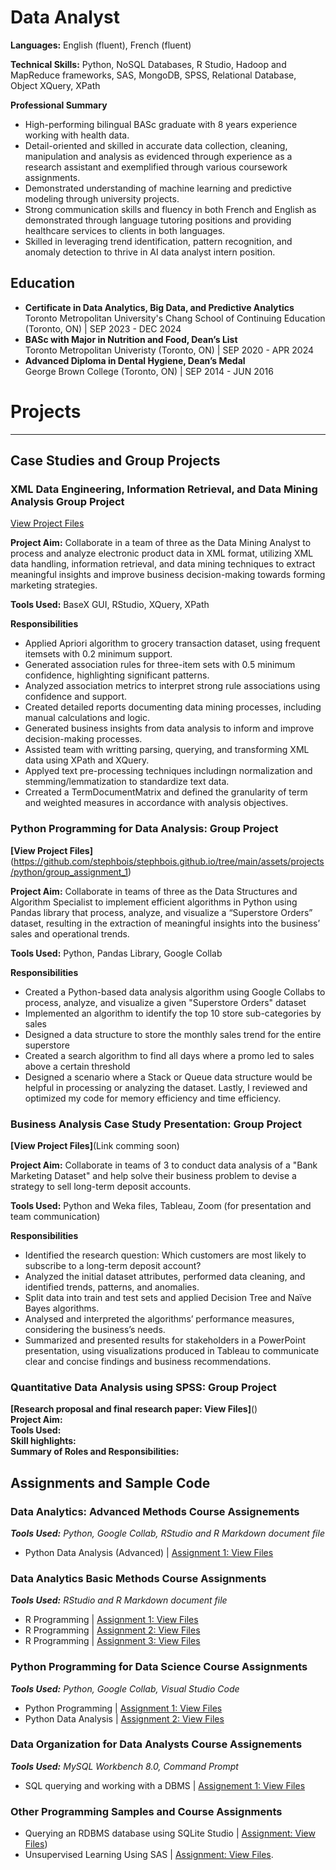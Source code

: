 # Data Analyst

**Languages:** English (fluent), French (fluent) <br />

**Technical Skills:** Python, NoSQL Databases, R Studio, Hadoop and MapReduce frameworks, SAS, MongoDB, SPSS, Relational Database, Object  XQuery, XPath  

**Professional Summary**
- High-performing bilingual BASc graduate with 8 years experience working with health data.
- Detail-oriented and skilled in accurate data collection, cleaning, manipulation and analysis as evidenced through experience as a research assistant and exemplified through various coursework assignments.
- Demonstrated understanding of machine learning and predictive modeling through university projects.
- Strong communication skills and fluency in both French and English as demonstrated through language tutoring positions and providing healthcare services to clients in both languages.
- Skilled in leveraging trend identification, pattern recognition, and anomaly detection to thrive in AI data analyst intern position.

## Education
- **Certificate in Data Analytics, Big Data, and Predictive Analytics** <br />
  Toronto Metropolitan University's Chang School of Continuing Education (Toronto, ON) | SEP 2023 - DEC 2024 <br />
- **BASc with Major in Nutrition and Food, Dean’s List** <br />
  Toronto Metropolitan Univeristy (Toronto, ON) | SEP 2020 - APR 2024 <br />
- **Advanced Diploma in Dental Hygiene, Dean’s Medal** <br />
  George Brown College (Toronto, ON) | SEP 2014 - JUN 2016 <br />

# Projects
---
## Case Studies and Group Projects

### XML Data Engineering, Information Retrieval, and Data Mining Analysis Group Project 
[View Project Files](https://github.com/stephbois/stephbois.github.io/tree/main/assets/projects/XML%20Data%20Engineering%2C%20Information%20Retrieval%2C%20and%20Data%20Mining%20Analysis%20Group%20Project) <br />

**Project Aim:** Collaborate in a team of three as the Data Mining Analyst to process and analyze electronic product data in XML format, utilizing XML data handling, information retrieval, and data mining techniques to extract meaningful insights and improve business decision-making towards forming marketing strategies. <br /> 

**Tools Used:** BaseX GUI, RStudio, XQuery, XPath <br />

**Responsibilities**
- Applied Apriori algorithm to grocery transaction dataset, using frequent itemsets with 0.2 minimum support.
- Generated association rules for three-item sets with 0.5 minimum confidence, highlighting significant patterns.
- Analyzed association metrics to interpret strong rule associations using confidence and support.
- Created detailed reports documenting data mining processes, including manual calculations and logic.
- Generated business insights from data analysis to inform and improve decision-making processes.
- Assisted team with writting parsing, querying, and transforming XML data using XPath and XQuery.
- Applyed text pre-processing techniques includingn normalization and stemming/lemmatization to standardize text data.
- Crreated a TermDocumentMatrix and defined the granularity of term and weighted measures in accordance with analysis objectives.


### Python Programming for Data Analysis: Group Project 
**[View Project Files]** (https://github.com/stephbois/stephbois.github.io/tree/main/assets/projects/python/group_assignment_1) <br />

**Project Aim:** Collaborate in teams of three as the Data Structures and Algorithm Specialist to implement efficient algorithms in Python using Pandas library that process, analyze, and visualize a “Superstore Orders” dataset, resulting in the extraction of meaningful insights into the business’ sales and operational trends. <br /> 

**Tools Used:** Python, Pandas Library, Google Collab <br />

**Responsibilities**
- Created a Python-based data analysis algorithm using Google Collabs to process, analyze, and visualize a given "Superstore Orders" dataset
- Implemented an algorithm to identify the top 10 store sub-categories by sales
- Designed a data structure to store the monthly sales trend for the entire superstore
- Created a search algorithm to find all days where a promo led to sales above a certain threshold
- Designed a scenario where a Stack or Queue data structure would be helpful in processing or analyzing the dataset. Lastly, I reviewed and optimized my code for memory efficiency and time efficiency. 

### Business Analysis Case Study Presentation: Group Project 
**[View Project Files]**(Link comming soon) <br />

**Project Aim:** Collaborate in teams of 3 to conduct data analysis of a "Bank Marketing Dataset" and help solve their business problem to devise a strategy to sell long-term deposit accounts.  <br />

**Tools Used:** Python and Weka files, Tableau, Zoom (for presentation and team communication) <br />

**Responsibilities**
- Identified the research question: Which customers are most likely to subscribe to a long-term deposit account?
- Analyzed the initial dataset attributes, performed data cleaning, and identified trends, patterns, and anomalies.
- Split data into train and test sets and applied Decision Tree and Naïve Bayes algorithms.
- Analysed and interpreted the algorithms’ performance measures, considering the business’s needs.
- Summarized and presented results for stakeholders in a PowerPoint presentation, using visualizations produced in Tableau to communicate clear and concise findings and business recommendations. 

### Quantitative Data Analysis using SPSS: Group Project
**[Research proposal and final research paper: View Files]**() <br />
**Project Aim:** <br />
**Tools Used:** <br />
**Skill highlights:** <br />
**Summary of Roles and Responsibilities:** <br />

## Assignments and Sample Code
### Data Analytics: Advanced Methods Course Assignements
***Tools Used:*** *Python, Google Collab, RStudio and R Markdown document file* <br />
- Python Data Analysis (Advanced) | [Assignment 1: View Files]() <br />

### Data Analytics Basic Methods Course Assignments
***Tools Used:*** *RStudio and R Markdown document file* <br />
- R Programming | [Assignment 1: View Files](https://github.com/stephbois/stephbois.github.io/tree/main/assets/projects/r_programming/assignment_1) <br />
- R Programming | [Assignment 2: View Files](https://github.com/stephbois/stephbois.github.io/tree/main/assets/projects/r_programming/assignment_2) <br />
- R Programming | [Assignment 3: View Files](https://github.com/stephbois/stephbois.github.io/tree/main/assets/projects/r_programming/assignment_3) <br />

### Python Programming for Data Science Course Assignments 
***Tools Used:*** *Python, Google Collab, Visual Studio Code* <br />
- Python Programming | [Assignment 1: View Files](https://github.com/stephbois/stephbois.github.io/tree/main/assets/projects/python/assignment_1) <br />
- Python Data Analysis | [Assignment 2: View Files](https://github.com/stephbois/stephbois.github.io/tree/main/assets/projects/python/assignment_2) <br />

### Data Organization for Data Analysts Course Assignements
***Tools Used:*** *MySQL Workbench 8.0, Command Prompt* <br />
- SQL querying and working with a DBMS | [Assignement 1: View Files]()

### Other Programming Samples and Course Assignments 
- Querying an RDBMS database using SQLite Studio | [Assignment: View Files](https://github.com/stephbois/stephbois.github.io/tree/main/assets/projects/SQLite_Studio))  <br />
- Unsupervised Learning Using SAS | [Assignment: View Files](https://github.com/stephbois/stephbois.github.io/tree/main/assets/projects/SAS). <br /> 

